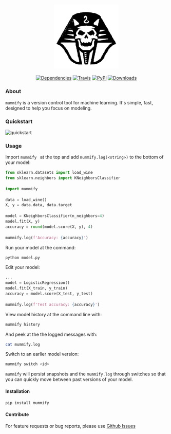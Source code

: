 <h3 align="center">
  <img src="https://raw.githubusercontent.com/maxhumber/mummify/master/assets/mummify.png" width="200px" alt="mummify">
</h3>
<p align="center">
  <a href="https://github.com/maxhumber/gazpacho/blob/master/setup.py"><img alt="Dependencies" src="https://img.shields.io/badge/dependencies-0-green"></a>
  <a href="https://travis-ci.org/maxhumber/mummify"><img alt="Travis" src="https://img.shields.io/travis/maxhumber/mummify.svg"></a>
  <a href="https://pypi.python.org/pypi/mummify"><img alt="PyPI" src="https://img.shields.io/pypi/v/mummify.svg"></a>
  <a href="https://pepy.tech/project/mummify"><img alt="Downloads" src="https://pepy.tech/badge/mummify"></a>  
</p>

### About

`mummify` is a version control tool for machine learning. It's simple, fast, designed to help you focus on modeling.

### Quickstart

<img src="https://raw.githubusercontent.com/maxhumber/mummify/master/assets/quickstart.gif" width="400px" alt="quickstart">

### Usage

Import `mummify ` at the top and add `mummify.log(<string>)` to the bottom of your model:

```python
from sklearn.datasets import load_wine
from sklearn.neighbors import KNeighborsClassifier

import mummify

data = load_wine()
X, y = data.data, data.target

model = KNeighborsClassifier(n_neighbors=4)
model.fit(X, y)
accuracy = round(model.score(X, y), 4)

mummify.log(f'Accuracy: {accuracy}')
```

Run your model at the command:

```sh
python model.py
```

Edit your model:

```python
...
model = LogisticRegression()
model.fit(X_train, y_train)
accuracy = model.score(X_test, y_test)

mummify.log(f'Test accuracy: {accuracy}')
```

View model history at the command line with:

```sh
mummify history
```

And peek at the the logged messages with:

```sh
cat mummify.log
```

Switch to an earlier model version:

```sh
mummify switch <id>
```

`mummify` will persist snapshots and the `mummify.log` through switches so that you can quickly move between past versions of your model.

#### Installation

```sh
pip install mummify
```

#### Contribute

For feature requests or bug reports, please use [Github Issues](https://github.com/maxhumber/chart/issues)
